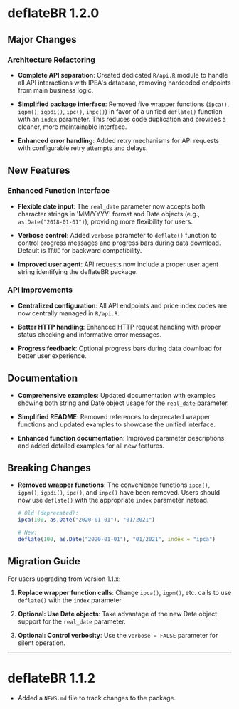 # deflateBR 1.2.0

## Major Changes

### Architecture Refactoring

* **Complete API separation**: Created dedicated `R/api.R` module to handle all API interactions with IPEA's database, removing hardcoded endpoints from main business logic.

* **Simplified package interface**: Removed five wrapper functions (`ipca()`, `igpm()`, `igpdi()`, `ipc()`, `inpc()`) in favor of a unified `deflate()` function with an `index` parameter. This reduces code duplication and provides a cleaner, more maintainable interface.

* **Enhanced error handling**: Added retry mechanisms for API requests with configurable retry attempts and delays.

## New Features

### Enhanced Function Interface

* **Flexible date input**: The `real_date` parameter now accepts both character strings in 'MM/YYYY' format and Date objects (e.g., `as.Date("2018-01-01")`), providing more flexibility for users.

* **Verbose control**: Added `verbose` parameter to `deflate()` function to control progress messages and progress bars during data download. Default is `TRUE` for backward compatibility.

* **Improved user agent**: API requests now include a proper user agent string identifying the deflateBR package.

### API Improvements

* **Centralized configuration**: All API endpoints and price index codes are now centrally managed in `R/api.R`.

* **Better HTTP handling**: Enhanced HTTP request handling with proper status checking and informative error messages.

* **Progress feedback**: Optional progress bars during data download for better user experience.

## Documentation

* **Comprehensive examples**: Updated documentation with examples showing both string and Date object usage for the `real_date` parameter.

* **Simplified README**: Removed references to deprecated wrapper functions and updated examples to showcase the unified interface.

* **Enhanced function documentation**: Improved parameter descriptions and added detailed examples for all new features.

## Breaking Changes

* **Removed wrapper functions**: The convenience functions `ipca()`, `igpm()`, `igpdi()`, `ipc()`, and `inpc()` have been removed. Users should now use `deflate()` with the appropriate `index` parameter instead.

  ```r
  # Old (deprecated):
  ipca(100, as.Date("2020-01-01"), "01/2021")
  
  # New:
  deflate(100, as.Date("2020-01-01"), "01/2021", index = "ipca")
  ```


## Migration Guide

For users upgrading from version 1.1.x:

1. **Replace wrapper function calls**: Change `ipca()`, `igpm()`, etc. calls to use `deflate()` with the `index` parameter.

2. **Optional: Use Date objects**: Take advantage of the new Date object support for the `real_date` parameter.

3. **Optional: Control verbosity**: Use the `verbose = FALSE` parameter for silent operation.

---

# deflateBR 1.1.2

* Added a `NEWS.md` file to track changes to the package.
